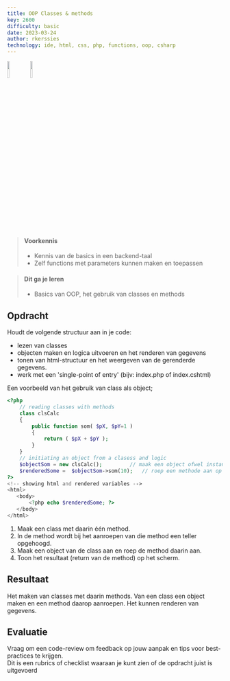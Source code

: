 ```yaml
---
title: OOP Classes & methods
key: 2600
difficulty: basic
date: 2023-03-24
author: rkerssies
technology: ide, html, css, php, functions, oop, csharp
---
```


<img src="{{ '/_assets/api/PHP-logo.png' | url }}" style="width:10%;">
<img src="{{ '/_assets/api/c-sharp.png' | url }}" style="width:10%;">

> #### Voorkennis
> * Kennis van de basics in een backend-taal
> * Zelf functions met parameters kunnen maken en toepassen  

> #### Dit ga je leren
> * Basics van OOP, het gebruik van classes en methods


## Opdracht
Houdt de volgende structuur aan in je code:
* lezen van classes
* objecten maken en logica uitvoeren en het renderen van gegevens
* tonen van html-structuur en het weergeven van de gerenderde gegevens. 
* werk met een 'single-point of entry' (bijv: index.php of index.cshtml)

Een voorbeeld van het gebruik van class als object;
```php
<?php
    // reading classes with methods
    class clsCalc
    {
        public function som( $pX, $pY=1 )		
        {
            return ( $pX + $pY );
        }
    }
    // initiating an object from a clasess and logic
    $objectSom = new clsCalc();	        // maak een object ofwel instantie 
    $renderedSome =  $objectSom->som(10);	// roep een methode aan op het object (methode van de class)
?>
<!-- showing html and rendered variables -->
<html> 
   <body>
       <?php echo $renderedSome; ?>
   </body> 
</html>
```

1. Maak een class met daarin één method. <br>
2. In de method wordt bij het aanroepen van die method een teller opgehoogd.<br>
3. Maak een object van de class aan en roep de method daarin aan. 
4. Toon het resultaat (return van de method) op het scherm.

## Resultaat
Het maken van classes met daarin methods. 
Van een class een object maken en een method daarop aanroepen.
Het kunnen renderen van gegevens.

## Evaluatie
Vraag om een code-review om feedback op jouw aanpak en tips voor best-practices te krijgen.<br>
Dit is een rubrics of checklist waaraan je kunt zien of de opdracht juist is uitgevoerd
